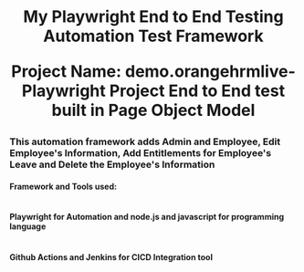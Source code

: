 <h1 align="center">My Playwright End to End Testing Automation Test Framework

Project Name: demo.orangehrmlive-Playwright Project End to End test built in Page Object Model</h1>

<h3> This automation framework adds Admin and Employee, Edit Employee's Information, Add Entitlements for Employee's Leave and Delete the Employee's Information</h3>

<h4> <b> </b>Framework and Tools used: <b> </h4>
<h4> <br> Playwright for Automation and node.js and javascript for programming language </br> </h4>
<h4> <br> Github Actions and Jenkins for CICD Integration tool </br> </h4>
